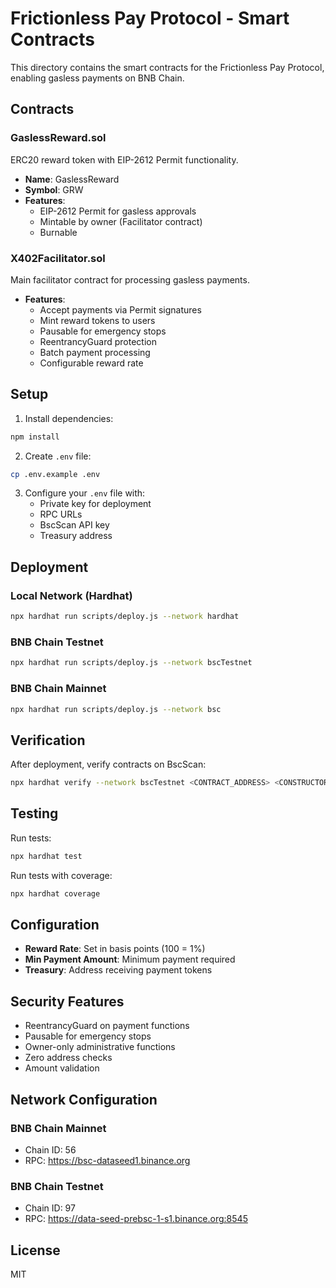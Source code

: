 # Frictionless Pay Protocol - Smart Contracts

This directory contains the smart contracts for the Frictionless Pay Protocol, enabling gasless payments on BNB Chain.

## Contracts

### GaslessReward.sol
ERC20 reward token with EIP-2612 Permit functionality.
- **Name**: GaslessReward
- **Symbol**: GRW
- **Features**:
  - EIP-2612 Permit for gasless approvals
  - Mintable by owner (Facilitator contract)
  - Burnable

### X402Facilitator.sol
Main facilitator contract for processing gasless payments.
- **Features**:
  - Accept payments via Permit signatures
  - Mint reward tokens to users
  - Pausable for emergency stops
  - ReentrancyGuard protection
  - Batch payment processing
  - Configurable reward rate

## Setup

1. Install dependencies:
```bash
npm install
```

2. Create `.env` file:
```bash
cp .env.example .env
```

3. Configure your `.env` file with:
   - Private key for deployment
   - RPC URLs
   - BscScan API key
   - Treasury address

## Deployment

### Local Network (Hardhat)
```bash
npx hardhat run scripts/deploy.js --network hardhat
```

### BNB Chain Testnet
```bash
npx hardhat run scripts/deploy.js --network bscTestnet
```

### BNB Chain Mainnet
```bash
npx hardhat run scripts/deploy.js --network bsc
```

## Verification

After deployment, verify contracts on BscScan:

```bash
npx hardhat verify --network bscTestnet <CONTRACT_ADDRESS> <CONSTRUCTOR_ARGS>
```

## Testing

Run tests:
```bash
npx hardhat test
```

Run tests with coverage:
```bash
npx hardhat coverage
```

## Configuration

- **Reward Rate**: Set in basis points (100 = 1%)
- **Min Payment Amount**: Minimum payment required
- **Treasury**: Address receiving payment tokens

## Security Features

- ReentrancyGuard on payment functions
- Pausable for emergency stops
- Owner-only administrative functions
- Zero address checks
- Amount validation

## Network Configuration

### BNB Chain Mainnet
- Chain ID: 56
- RPC: https://bsc-dataseed1.binance.org

### BNB Chain Testnet
- Chain ID: 97
- RPC: https://data-seed-prebsc-1-s1.binance.org:8545

## License

MIT

